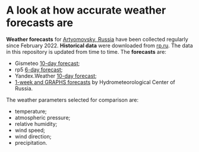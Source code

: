 # A look at how accurate weather forecasts are

**Weather forecasts** for [Artyomovsky, Russia](https://en.wikipedia.org/wiki/Artyomovsky,_Sverdlovsk_Oblast) have been collected regularly since February 2022. **Historical data** were downloaded from [rp.ru](https://rp5.ru/%D0%90%D1%80%D1%85%D0%B8%D0%B2_%D0%BF%D0%BE%D0%B3%D0%BE%D0%B4%D1%8B_%D0%B2_%D0%90%D1%80%D1%82%D0%B5%D0%BC%D0%BE%D0%B2%D1%81%D0%BA%D0%BE%D0%BC). The data in this repository is updated from time to time. The **forecasts** are:
- Gismeteo [10-day forecast](https://www.gismeteo.com/weather-artemovsky-4495/tomorrow);
- rp5 [6-day forecast](https://rp5.ru/Weather_in_Artyomovsky);
- Yandex.Weather [10-day forecast](https://yandex.com/weather/artyomovsky/details);
- [1-week and GRAPHS forecasts](https://meteoinfo.ru/en/forecasts-eng/russia/sverdlovsk-area/artenovsky) by Hydrometeorological Center of Russia.

The weather parameters selected for comparison are:
- temperature;
- atmospheric pressure;
- relative humidity;
- wind speed;
- wind direction;
- precipitation.
